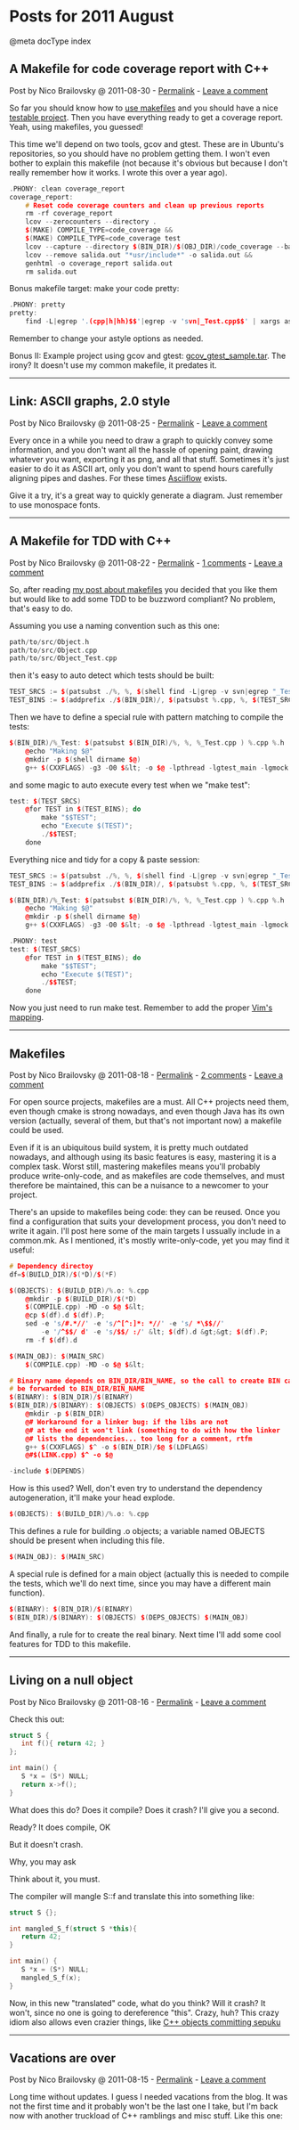# Posts for 2011 August

@meta docType index

## A Makefile for code coverage report with C++

Post by Nico Brailovsky @ 2011-08-30 - [Permalink](md_blog/2011/0830_AMakefileforcodecoveragereportwithC.md)  - [Leave a comment](https://github.com/nicolasbrailo/nicolasbrailo.github.io/issues/new?title=Comment@md_blog/2011/0830_AMakefileforcodecoveragereportwithC.md&body=I%20have%20a%20comment!)

So far you should know how to [use makefiles](md_blog/2011/0822_AMakefileforTDDwithC.md) and you should have a nice [testable project](md_blog/2011/0830_AMakefileforcodecoveragereportwithC.md). Then you have everything ready to get a coverage report. Yeah, using makefiles, you guessed!

This time we'll depend on two tools, gcov and gtest. These are in Ubuntu's repositories, so you should have no problem getting them. I won't even bother to explain this makefile (not because it's obvious but because I don't really remember how it works. I wrote this over a year ago).

```c++
.PHONY: clean coverage_report
coverage_report:
	# Reset code coverage counters and clean up previous reports
	rm -rf coverage_report
	lcov --zerocounters --directory .
	$(MAKE) COMPILE_TYPE=code_coverage &&
	$(MAKE) COMPILE_TYPE=code_coverage test
	lcov --capture --directory $(BIN_DIR)/$(OBJ_DIR)/code_coverage --base-directory . -o salida.out &&
	lcov --remove salida.out "*usr/include*" -o salida.out &&
	genhtml -o coverage_report salida.out
	rm salida.out
```

Bonus makefile target: make your code pretty:

```c++
.PHONY: pretty
pretty:
	find -L|egrep '.(cpp|h|hh)$$'|egrep -v 'svn|_Test.cpp$$' | xargs astyle --options=none
```

Remember to change your astyle options as needed.

Bonus II: Example project using gcov and gtest: [gcov\_gtest\_sample.tar](md_blog/youfoundadeadlink.md). The irony? It doesn't use my common makefile, it predates it.





---

## Link: ASCII graphs, 2.0 style

Post by Nico Brailovsky @ 2011-08-25 - [Permalink](md_blog/2011/0825_LinkASCIIgraphs2.0style.md)  - [Leave a comment](https://github.com/nicolasbrailo/nicolasbrailo.github.io/issues/new?title=Comment@md_blog/2011/0825_LinkASCIIgraphs2.0style.md&body=I%20have%20a%20comment!)

Every once in a while you need to draw a graph to quickly convey some information, and you don't want all the hassle of opening paint, drawing whatever you want, exporting it as png, and all that stuff. Sometimes it's just easier to do it as ASCII art, only you don't want to spend hours carefully aligning pipes and dashes. For these times [Asciiflow](http://www.asciiflow.com/) exists.

Give it a try, it's a great way to quickly generate a diagram. Just remember to use monospace fonts.





---

## A Makefile for TDD with C++

Post by Nico Brailovsky @ 2011-08-22 - [Permalink](md_blog/2011/0822_AMakefileforTDDwithC.md)  - [1 comments](md_blog/2011/0822_AMakefileforTDDwithC.md) - [Leave a comment](https://github.com/nicolasbrailo/nicolasbrailo.github.io/issues/new?title=Comment@md_blog/2011/0822_AMakefileforTDDwithC.md&body=I%20have%20a%20comment!)

So, after reading [my post about makefiles](md_blog/2011/0818_Makefiles.md) you decided that you like them but would like to add some TDD to be buzzword compliant? No problem, that's easy to do.

Assuming you use a naming convention such as this one:

```c++
path/to/src/Object.h
path/to/src/Object.cpp
path/to/src/Object_Test.cpp
```

then it's easy to auto detect which tests should be built:

```c++
TEST_SRCS := $(patsubst ./%, %, $(shell find -L|grep -v svn|egrep "_Test.cpp$$" ) )
TEST_BINS := $(addprefix ./$(BIN_DIR)/, $(patsubst %.cpp, %, $(TEST_SRCS)) )
```

Then we have to define a special rule with pattern matching to compile the tests:

```c++
$(BIN_DIR)/%_Test: $(patsubst $(BIN_DIR)/%, %, %_Test.cpp ) %.cpp %.h
	@echo "Making $@"
	@mkdir -p $(shell dirname $@)
	g++ $(CXXFLAGS) -g3 -O0 $&lt; -o $@ -lpthread -lgtest_main -lgmock $(OBJECTS) $(LDFLAGS)
```

and some magic to auto execute every test when we "make test":

```c++
test: $(TEST_SRCS)
	@for TEST in $(TEST_BINS); do
		make "$$TEST";
		echo "Execute $(TEST)";
		./$$TEST;
	done
```

Everything nice and tidy for a copy & paste session:

```c++
TEST_SRCS := $(patsubst ./%, %, $(shell find -L|grep -v svn|egrep "_Test.cpp$$" ) )
TEST_BINS := $(addprefix ./$(BIN_DIR)/, $(patsubst %.cpp, %, $(TEST_SRCS)) )

$(BIN_DIR)/%_Test: $(patsubst $(BIN_DIR)/%, %, %_Test.cpp ) %.cpp %.h
	@echo "Making $@"
	@mkdir -p $(shell dirname $@)
	g++ $(CXXFLAGS) -g3 -O0 $&lt; -o $@ -lpthread -lgtest_main -lgmock $(OBJECTS) $(LDFLAGS)

.PHONY: test
test: $(TEST_SRCS)
	@for TEST in $(TEST_BINS); do
		make "$$TEST";
		echo "Execute $(TEST)";
		./$$TEST;
	done
```

Now you just need to run make test. Remember to add the proper [Vim's mapping](md_blog/2010/0629_Vimtipsmakethingsworkagain.md).








---

## Makefiles

Post by Nico Brailovsky @ 2011-08-18 - [Permalink](md_blog/2011/0818_Makefiles.md)  - [2 comments](md_blog/2011/0818_Makefiles.md) - [Leave a comment](https://github.com/nicolasbrailo/nicolasbrailo.github.io/issues/new?title=Comment@md_blog/2011/0818_Makefiles.md&body=I%20have%20a%20comment!)

For open source projects, makefiles are a must. All C++ projects need them, even though cmake is strong nowadays, and even though Java has its own version (actually, several of them, but that's not important now) a makefile could be used.

Even if it is an ubiquitous build system, it is pretty much outdated nowadays, and although using its basic features is easy, mastering it is a complex task. Worst still, mastering makefiles means you'll probably produce write-only-code, and as makefiles are code themselves, and must therefore be maintained, this can be a nuisance to a newcomer to your project.

There's an upside to makefiles being code: they can be reused. Once you find a configuration that suits your development process, you don't need to write it again. I'll post here some of the main targets I ussually include in a common.mk. As I mentioned, it's mostly write-only-code, yet you may find it useful:

```c++
# Dependency directoy
df=$(BUILD_DIR)/$(*D)/$(*F)

$(OBJECTS): $(BUILD_DIR)/%.o: %.cpp
	@mkdir -p $(BUILD_DIR)/$(*D)
	$(COMPILE.cpp) -MD -o $@ $&lt;
	@cp $(df).d $(df).P;
	sed -e 's/#.*//' -e 's/^[^:]*: *//' -e 's/ *\$$//'
		-e '/^$$/ d' -e 's/$$/ :/' &lt; $(df).d &gt;&gt; $(df).P;
	rm -f $(df).d

$(MAIN_OBJ): $(MAIN_SRC)
	$(COMPILE.cpp) -MD -o $@ $&lt;

# Binary name depends on BIN_DIR/BIN_NAME, so the call to create BIN can
# be forwarded to BIN_DIR/BIN_NAME
$(BINARY): $(BIN_DIR)/$(BINARY)
$(BIN_DIR)/$(BINARY): $(OBJECTS) $(DEPS_OBJECTS) $(MAIN_OBJ)
	@mkdir -p $(BIN_DIR)
	@# Workaround for a linker bug: if the libs are not
	@# at the end it won't link (something to do with how the linker
	@# lists the dependencies... too long for a comment, rtfm
	g++ $(CXXFLAGS) $^ -o $(BIN_DIR)/$@ $(LDFLAGS)
	@#$(LINK.cpp) $^ -o $@

-include $(DEPENDS)
```

How is this used? Well, don't even try to understand the dependency autogeneration, it'll make your head explode.

```c++
$(OBJECTS): $(BUILD_DIR)/%.o: %.cpp
```

This defines a rule for building .o objects; a variable named OBJECTS should be present when including this file.

```c++
$(MAIN_OBJ): $(MAIN_SRC)
```

A special rule is defined for a main object (actually this is needed to compile the tests, which we'll do next time, since you may have a different main function).

```c++
$(BINARY): $(BIN_DIR)/$(BINARY)
$(BIN_DIR)/$(BINARY): $(OBJECTS) $(DEPS_OBJECTS) $(MAIN_OBJ)
```

And finally, a rule for to create the real binary. Next time I'll add some cool features for TDD to this makefile.








---

## Living on a null object

Post by Nico Brailovsky @ 2011-08-16 - [Permalink](md_blog/2011/0816_Livingonanullobject.md)  - [Leave a comment](https://github.com/nicolasbrailo/nicolasbrailo.github.io/issues/new?title=Comment@md_blog/2011/0816_Livingonanullobject.md&body=I%20have%20a%20comment!)

Check this out:

```c++
struct S {
   int f(){ return 42; }
};

int main() {
   S *x = (S*) NULL;
   return x->f();
}
```

What does this do? Does it compile? Does it crash? I'll give you a second.

Ready? It does compile, OK

But it doesn't crash.

Why, you may ask

Think about it, you must.

The compiler will mangle S::f and translate this into something like:

```c++
struct S {};

int mangled_S_f(struct S *this){
   return 42;
}

int main() {
   S *x = (S*) NULL;
   mangled_S_f(x);
}
```

Now, in this new "translated" code, what do you think? Will it crash? It won't, since no one is going to dereference "this". Crazy, huh? This crazy idiom also allows even crazier things, like [C++ objects committing sepuku](md_blog/2011/0404_NewsflashCobjectcommitssepuku.md)





---

## Vacations are over

Post by Nico Brailovsky @ 2011-08-15 - [Permalink](md_blog/2011/0815_Vacationsareover.md)  - [Leave a comment](https://github.com/nicolasbrailo/nicolasbrailo.github.io/issues/new?title=Comment@md_blog/2011/0815_Vacationsareover.md&body=I%20have%20a%20comment!)

Long time without updates. I guess I needed vacations from the blog. It was not the first time and it probably won't be the last one I take, but I'm back now with another truckload of C++ ramblings and misc stuff. Like this one:



